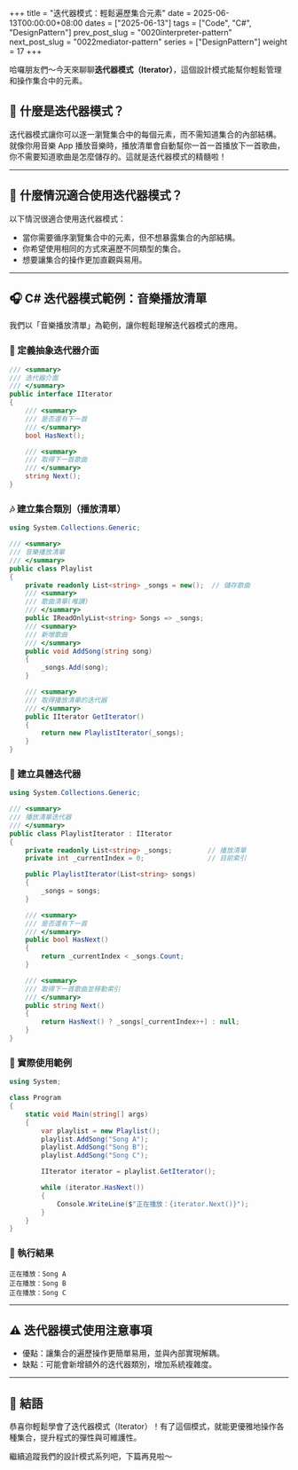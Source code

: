 +++
title = "迭代器模式：輕鬆遍歷集合元素"
date = 2025-06-13T00:00:00+08:00
dates = ["2025-06-13"]
tags = ["Code", "C#", "DesignPattern"]
prev_post_slug = "0020interpreter-pattern"
next_post_slug = "0022mediator-pattern"
series = ["DesignPattern"]
weight = 17
+++

哈囉朋友們～今天來聊聊**迭代器模式（Iterator）**，這個設計模式能幫你輕鬆管理和操作集合中的元素。

## 🌟 什麼是迭代器模式？

迭代器模式讓你可以逐一瀏覽集合中的每個元素，而不需知道集合的內部結構。
就像你用音樂 App 播放音樂時，播放清單會自動幫你一首一首播放下一首歌曲，你不需要知道歌曲是怎麼儲存的。這就是迭代器模式的精髓啦！

---

## 🤔 什麼情況適合使用迭代器模式？

以下情況很適合使用迭代器模式：

- 當你需要循序瀏覽集合中的元素，但不想暴露集合的內部結構。
- 你希望使用相同的方式來遍歷不同類型的集合。
- 想要讓集合的操作更加直觀與易用。

---

## 🎧 C# 迭代器模式範例：音樂播放清單

我們以「音樂播放清單」為範例，讓你輕鬆理解迭代器模式的應用。

### 🎵 定義抽象迭代器介面

```csharp
/// <summary>
/// 迭代器介面
/// </summary>
public interface IIterator
{
    /// <summary>
    /// 是否還有下一首
    /// </summary>
    bool HasNext();

    /// <summary>
    /// 取得下一首歌曲
    /// </summary>
    string Next();
}
```

### 🎶 建立集合類別（播放清單）

```csharp
using System.Collections.Generic;

/// <summary>
/// 音樂播放清單
/// </summary>
public class Playlist
{
    private readonly List<string> _songs = new();  // 儲存歌曲
    /// <summary>
    /// 歌曲清單(唯讀)
    /// </summary>
    public IReadOnlyList<string> Songs => _songs;
    /// <summary>
    /// 新增歌曲
    /// </summary>
    public void AddSong(string song)
    {
        _songs.Add(song);
    }

    /// <summary>
    /// 取得播放清單的迭代器
    /// </summary>
    public IIterator GetIterator()
    {
        return new PlaylistIterator(_songs);
    }
}
```

### 🎵 建立具體迭代器

```csharp
using System.Collections.Generic;

/// <summary>
/// 播放清單迭代器
/// </summary>
public class PlaylistIterator : IIterator
{
    private readonly List<string> _songs;         // 播放清單
    private int _currentIndex = 0;                // 目前索引

    public PlaylistIterator(List<string> songs)
    {
        _songs = songs;
    }

    /// <summary>
    /// 是否還有下一首
    /// </summary>
    public bool HasNext()
    {
        return _currentIndex < _songs.Count;
    }

    /// <summary>
    /// 取得下一首歌曲並移動索引
    /// </summary>
    public string Next()
    {
        return HasNext() ? _songs[_currentIndex++] : null;
    }
}
```

### 🚀 實際使用範例

```csharp
using System;

class Program
{
    static void Main(string[] args)
    {
        var playlist = new Playlist();
        playlist.AddSong("Song A");
        playlist.AddSong("Song B");
        playlist.AddSong("Song C");

        IIterator iterator = playlist.GetIterator();

        while (iterator.HasNext())
        {
            Console.WriteLine($"正在播放：{iterator.Next()}");
        }
    }
}
```

### 🎯 執行結果

```
正在播放：Song A
正在播放：Song B
正在播放：Song C
```

---

## ⚠️ 迭代器模式使用注意事項

- 優點：讓集合的遍歷操作更簡單易用，並與內部實現解耦。
- 缺點：可能會新增額外的迭代器類別，增加系統複雜度。

---

## 🎉 結語

恭喜你輕鬆學會了迭代器模式（Iterator）！有了這個模式，就能更優雅地操作各種集合，提升程式的彈性與可維護性。

繼續追蹤我們的設計模式系列吧，下篇再見啦～

